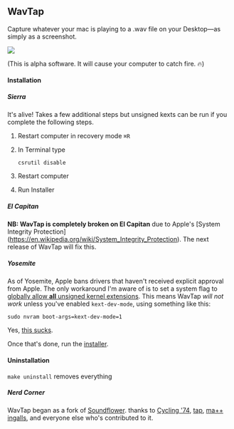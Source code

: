 ## WavTap

Capture whatever your mac is playing to a .wav file on your Desktop—as simply as a screenshot.

![](screenshot.png)

(This is alpha software. It will cause your computer to catch fire. 🔥)

#### Installation

##### Sierra
It's alive! Takes a few additional steps but unsigned kexts can be run if you complete the following steps.

1. Restart computer in recovery mode ```⌘R```

2. In Terminal type

   ```csrutil disable```

3. Restart computer

4. Run Installer

##### El Capitan 

**NB: WavTap is completely broken on El Capitan** due to Apple's [System Integrity Protection] (https://en.wikipedia.org/wiki/System_Integrity_Protection). The next release of WavTap will fix this.

##### Yosemite

As of Yosemite, Apple bans drivers that haven't received explicit approval from Apple. The only workaround I'm aware of is to set a system flag to [globally allow **all** unsigned kernel extensions](http://apple.stackexchange.com/questions/163059/how-can-i-disable-kext-signing-in-mac-os-x-10-10-yosemite). This means WavTap *will not work* unless you've enabled `kext-dev-mode`, using something like this:

```shell
sudo nvram boot-args=kext-dev-mode=1
```

Yes, [this sucks](https://www.gnu.org/philosophy/can-you-trust.html).

Once that's done, run the [installer](https://github.com/pje/WavTap/releases/download/0.3.0/WavTap.0.3.0.pkg).

#### Uninstallation

`make uninstall` removes everything

##### Nerd Corner

WavTap began as a fork of [Soundflower](https://github.com/Cycling74/Soundflower). thanks to [Cycling '74](http://cycling74.com), [tap](http://github.com/tap), [ma++ ingalls](http://sfsound.org/matt.html), and everyone else who's contributed to it.
